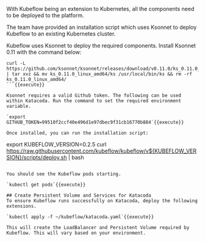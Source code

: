 With Kubeflow being an extension to Kubernetes, all the components need to be deployed to the platform. 

The team have provided an installation script which uses Ksonnet to deploy Kubeflow to an existing Kubernetes cluster.

Kubeflow uses Ksonnet to deploy the required components. Install Ksonnet 0.11 with the command below:
```
curl -L https://github.com/ksonnet/ksonnet/releases/download/v0.11.0/ks_0.11.0_linux_amd64.tar.gz | tar xvz && mv ks_0.11.0_linux_amd64/ks /usr/local/bin/ks && rm -rf ks_0.11.0_linux_amd64/
```{{execute}}

Ksonnet requires a valid Github token. The following can be used within Katacoda. Run the command to set the required environment variable.

`export GITHUB_TOKEN=99510f2ccf40e496d1e97dbec9f31cb16770b884`{{execute}}

Once installed, you can run the installation script:

```
export KUBEFLOW_VERSION=0.2.5
curl https://raw.githubusercontent.com/kubeflow/kubeflow/v${KUBEFLOW_VERSION}/scripts/deploy.sh | bash
```{{execute}}

You should see the Kubeflow pods starting.

`kubectl get pods`{{execute}}

## Create Persistent Volume and Services for Katacoda
To ensure Kubeflow runs successfully on Katacoda, deploy the following extensions.

`kubectl apply -f ~/kubeflow/katacoda.yaml`{{execute}}

This will create the LoadBalancer and Persistent Volume required by Kubeflow. This will vary based on your environment.